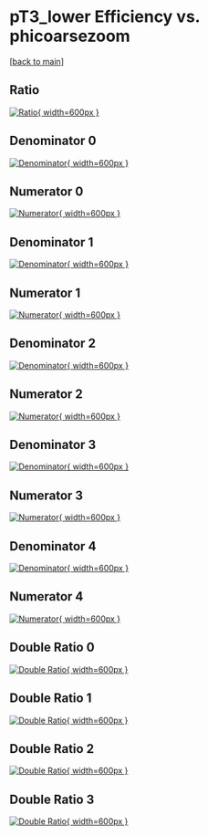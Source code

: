 # pT3_lower Efficiency vs. phicoarsezoom

[[back to main](./)]



## Ratio

[![Ratio](../mtv/var/pT3_lower_xtr_321_-1_eff_phicoarsezoom.png){ width=600px }](../mtv/var/pT3_lower_xtr_321_-1_eff_phicoarsezoom.pdf)

## Denominator 0

[![Denominator](../mtv/den/pT3_lower_xtr_321_-1_eff_phicoarsezoom_den0.png){ width=600px }](../mtv/den/pT3_lower_xtr_321_-1_eff_phicoarsezoom_den0.pdf)

## Numerator 0

[![Numerator](../mtv/num/pT3_lower_xtr_321_-1_eff_phicoarsezoom_num0.png){ width=600px }](../mtv/num/pT3_lower_xtr_321_-1_eff_phicoarsezoom_num0.pdf)

## Denominator 1

[![Denominator](../mtv/den/pT3_lower_xtr_321_-1_eff_phicoarsezoom_den1.png){ width=600px }](../mtv/den/pT3_lower_xtr_321_-1_eff_phicoarsezoom_den1.pdf)

## Numerator 1

[![Numerator](../mtv/num/pT3_lower_xtr_321_-1_eff_phicoarsezoom_num1.png){ width=600px }](../mtv/num/pT3_lower_xtr_321_-1_eff_phicoarsezoom_num1.pdf)

## Denominator 2

[![Denominator](../mtv/den/pT3_lower_xtr_321_-1_eff_phicoarsezoom_den2.png){ width=600px }](../mtv/den/pT3_lower_xtr_321_-1_eff_phicoarsezoom_den2.pdf)

## Numerator 2

[![Numerator](../mtv/num/pT3_lower_xtr_321_-1_eff_phicoarsezoom_num2.png){ width=600px }](../mtv/num/pT3_lower_xtr_321_-1_eff_phicoarsezoom_num2.pdf)

## Denominator 3

[![Denominator](../mtv/den/pT3_lower_xtr_321_-1_eff_phicoarsezoom_den3.png){ width=600px }](../mtv/den/pT3_lower_xtr_321_-1_eff_phicoarsezoom_den3.pdf)

## Numerator 3

[![Numerator](../mtv/num/pT3_lower_xtr_321_-1_eff_phicoarsezoom_num3.png){ width=600px }](../mtv/num/pT3_lower_xtr_321_-1_eff_phicoarsezoom_num3.pdf)

## Denominator 4

[![Denominator](../mtv/den/pT3_lower_xtr_321_-1_eff_phicoarsezoom_den4.png){ width=600px }](../mtv/den/pT3_lower_xtr_321_-1_eff_phicoarsezoom_den4.pdf)

## Numerator 4

[![Numerator](../mtv/num/pT3_lower_xtr_321_-1_eff_phicoarsezoom_num4.png){ width=600px }](../mtv/num/pT3_lower_xtr_321_-1_eff_phicoarsezoom_num4.pdf)

## Double Ratio 0

[![Double Ratio](../mtv/ratio/pT3_lower_xtr_321_-1_eff_phicoarsezoom_ratio0.png){ width=600px }](../mtv/ratio/pT3_lower_xtr_321_-1_eff_phicoarsezoom_ratio0.pdf)

## Double Ratio 1

[![Double Ratio](../mtv/ratio/pT3_lower_xtr_321_-1_eff_phicoarsezoom_ratio1.png){ width=600px }](../mtv/ratio/pT3_lower_xtr_321_-1_eff_phicoarsezoom_ratio1.pdf)

## Double Ratio 2

[![Double Ratio](../mtv/ratio/pT3_lower_xtr_321_-1_eff_phicoarsezoom_ratio2.png){ width=600px }](../mtv/ratio/pT3_lower_xtr_321_-1_eff_phicoarsezoom_ratio2.pdf)

## Double Ratio 3

[![Double Ratio](../mtv/ratio/pT3_lower_xtr_321_-1_eff_phicoarsezoom_ratio3.png){ width=600px }](../mtv/ratio/pT3_lower_xtr_321_-1_eff_phicoarsezoom_ratio3.pdf)

